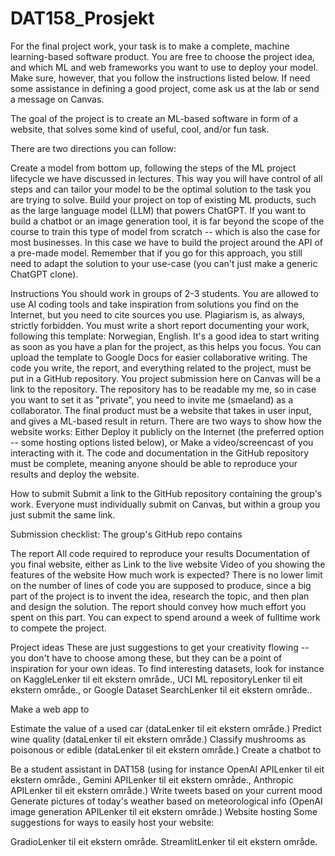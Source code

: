# DAT158_Prosjekt

For the final project work, your task is to make a complete, machine learning-based software product. You are free to choose the project idea, and which ML and web frameworks you want to use to deploy your model. Make sure, however, that you follow the instructions listed below. If need some assistance in defining a good project, come ask us at the lab or send a message on Canvas.

The goal of the project is to create an ML-based software in form of a website, that solves some kind of useful, cool, and/or fun task.

There are two directions you can follow:

Create a model from bottom up, following the steps of the ML project lifecycle we have discussed in lectures. This way you will have control of all steps and can tailor your model to be the optimal solution to the task you are trying to solve.
Build your project on top of existing ML products, such as the large language model (LLM) that powers ChatGPT. If you want to build a chatbot or an image generation tool, it is far beyond the scope of the course to train this type of model from scratch -- which is also the case for most businesses. In this case we have to build the project around the API of a pre-made model.
Remember that if you go for this approach, you still need to adapt the solution to your use-case (you can't just make a generic ChatGPT clone).
 
Instructions
You should work in groups of 2-3 students.
You are allowed to use AI coding tools and take inspiration from solutions you find on the Internet, but you need to cite sources you use. Plagiarism is, as always, strictly forbidden.
You must write a short report documenting your work, following this template: Norwegian, English. It's a good idea to start writing as soon as you have a plan for the project, as this helps you focus. You can upload the template to Google Docs for easier collaborative writing.
The code you write, the report, and everything related to the project, must be put in a GitHub repository. You project submission here on Canvas will be a link to the repository. The repository has to be readable my me, so in case you want to set it as "private", you need to invite me (smaeland) as a collaborator.
The final product must be a website that takes in user input, and gives a ML-based result in return. There are two ways to show how the website works: Either
Deploy it publicly on the Internet (the preferred option -- some hosting options listed below), or
Make a video/screencast of you interacting with it.
The code and documentation in the GitHub repository must be complete, meaning anyone should be able to reproduce your results and deploy the website.

How to submit
Submit a link to the GitHub repository containing the group's work. Everyone must individually submit on Canvas, but within a group you just submit the same link.

Submission checklist:
The group's GitHub repo contains

The report
All code required to reproduce your results
Documentation of you final website, either as
Link to the live website
Video of you showing the features of the website
How much work is expected?
There is no lower limit on the number of lines of code you are supposed to produce, since a big part of the project is to invent the idea, research the topic, and then plan and design the solution. The report should convey how much effort you spent on this part. You can expect to spend around a week of fulltime work to compete the project.

Project ideas
These are just suggestions to get your creativity flowing -- you don't have to choose among these, but they can be a point of inspiration for your own ideas. To find interesting datasets, look for instance on KaggleLenker til eit ekstern område., UCI ML repositoryLenker til eit ekstern område., or Google Dataset SearchLenker til eit ekstern område..

Make a web app to

Estimate the value of a used car (dataLenker til eit ekstern område.)
Predict wine quality (dataLenker til eit ekstern område.)
Classify mushrooms as poisonous or edible (dataLenker til eit ekstern område.)
Create a chatbot to

Be a student assistant in DAT158 (using for instance OpenAI APILenker til eit ekstern område., Gemini APILenker til eit ekstern område., Anthropic APILenker til eit ekstern område.)
Write tweets based on your current mood
Generate pictures of today's weather based on meteorological info (OpenAI image generation APILenker til eit ekstern område.)
Website hosting
Some suggestions for ways to easily host your website:

GradioLenker til eit ekstern område.
StreamlitLenker til eit ekstern område.
